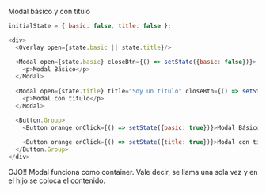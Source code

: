 Modal básico y con titulo
```js
initialState = { basic: false, title: false };

<div>
  <Overlay open={state.basic || state.title}/>

  <Modal open={state.basic} closeBtn={() => setState({basic: false})}>
    <p>Modal Básico</p>
  </Modal>
  
  <Modal open={state.title} title="Soy un titulo" closeBtn={() => setState({title: false})}>
    <p>Modal con titulo</p>
  </Modal>

  <Button.Group>
    <Button orange onClick={() => setState({basic: true})}>Modal Básico</Button>
    
    <Button orange onClick={() => setState({title: true})}>Modal con titulo</Button>
  </Button.Group>
</div>
```

OJO!! Modal funciona como container. Vale decir, se llama una sola vez y en el hijo se coloca el contenido.